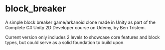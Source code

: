 # block_breaker

A simple block breaker game/arkanoid clone made in Unity as part of the Complete C# Unity 2D Developer course on Udemy, by Ben Tristem.

Current version only includes 2 levels to showcase core features and block types, but could serve as a solid foundation to build upon.
